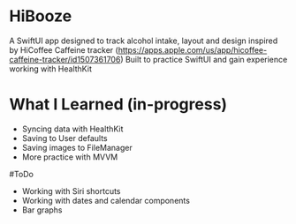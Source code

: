 # HiBooze

A SwiftUI app designed to track alcohol intake, layout and design inspired by HiCoffee Caffeine tracker (https://apps.apple.com/us/app/hicoffee-caffeine-tracker/id1507361706)
Built to practice SwiftUI and gain experience working with HealthKit

# What I Learned (in-progress)
- Syncing data with HealthKit
- Saving to User defaults
- Saving images to FileManager
- More practice with MVVM


#ToDo
- Working with Siri shortcuts
- Working with dates and calendar components 
- Bar graphs
